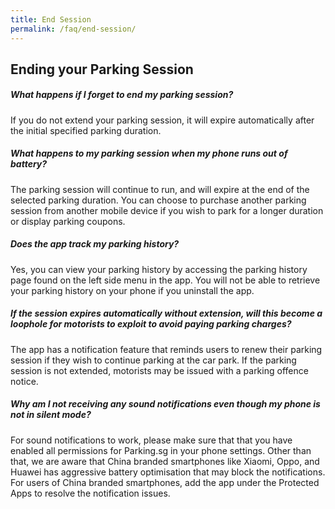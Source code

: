 ```yaml
---
title: End Session
permalink: /faq/end-session/
---
```

## Ending your Parking Session

##### What happens if I forget to end my parking session?
If you do not extend your parking session, it will expire automatically after the initial specified parking duration.


##### What happens to my parking session when my phone runs out of battery?
The parking session will continue to run, and will expire at the end of the selected parking duration. You can choose to purchase another parking session from another mobile device if you wish to park for a longer duration or display parking coupons.


##### Does the app track my parking history?
Yes, you can view your parking history by accessing the parking history page found on the left side menu in the app. You will not be able to retrieve your parking history on your phone if you uninstall the app.


##### If the session expires automatically without extension, will this become a loophole for motorists to exploit to avoid paying parking charges?
The app has a notification feature that reminds users to renew their parking session if they wish to continue parking at the car park. If the parking session is not extended, motorists may be issued with a parking offence notice.


##### Why am I not receiving any sound notifications even though my phone is not in silent mode?
For sound notifications to work, please make sure that that you have enabled all permissions for Parking.sg in your phone settings. Other than that, we are aware that China branded smartphones like Xiaomi, Oppo, and Huawei has aggressive battery optimisation that may block the notifications. For users of China branded smartphones, add the app under the Protected Apps to resolve the notification issues.